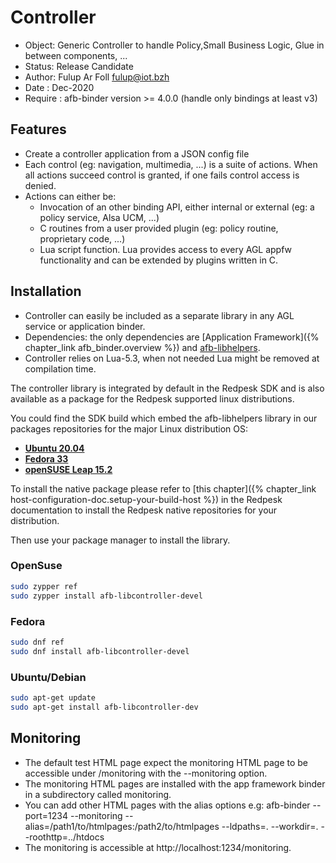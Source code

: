 # Controller

* Object: Generic Controller to handle Policy,Small Business Logic, Glue in between components, ...
* Status: Release Candidate
* Author: Fulup Ar Foll fulup@iot.bzh
* Date  : Dec-2020
* Require : afb-binder version >= 4.0.0 (handle only bindings at least v3)

## Features

* Create a controller application from a JSON config file
* Each control (eg: navigation, multimedia, ...) is a suite of actions. When all actions succeed
 control is granted, if one fails control access is denied.
* Actions can either be:
  * Invocation of an other binding API, either internal or external (eg: a policy service, Alsa UCM, ...)
  * C routines from a user provided plugin (eg: policy routine, proprietary code, ...)
  * Lua script function. Lua provides access to every AGL appfw functionality and can be extended by
   plugins written in C.

## Installation

* Controller can easily be included as a separate library in any AGL service or application binder.
* Dependencies: the only dependencies are [Application Framework]({% chapter_link afb_binder.overview %})
 and [afb-libhelpers](https://github.com/redpesk-common/afb-libhelpers).
* Controller relies on Lua-5.3, when not needed Lua might be removed at compilation time.

The controller library is integrated by default in the Redpesk SDK and is also
available as a package for the Redpesk supported linux distributions.

You could find the SDK build which embed the afb-libhelpers library in our
packages repositories for the major Linux distribution OS:

* **[Ubuntu 20.04](https://download.redpesk.bzh/redpesk-devel/releases/33/sdk/xUbuntu_20.04/)**
* **[Fedora 33](https://download.redpesk.bzh/redpesk-devel/releases/33/sdk/Fedora_33/)**
* **[openSUSE Leap 15.2](https://download.redpesk.bzh/redpesk-devel/releases/33/sdk/openSUSE_Leap_15.2/)**

To install the native package please refer to [this chapter]({% chapter_link host-configuration-doc.setup-your-build-host %})
in the Redpesk documentation to install the Redpesk native repositories for your distribution.

Then use your package manager to install the library.

### OpenSuse

```bash
sudo zypper ref
sudo zypper install afb-libcontroller-devel
```

### Fedora

```bash
sudo dnf ref
sudo dnf install afb-libcontroller-devel
```

### Ubuntu/Debian

```bash
sudo apt-get update
sudo apt-get install afb-libcontroller-dev
```

## Monitoring

* The default test HTML page expect the monitoring HTML page to be accessible under /monitoring with
 the --monitoring option.
* The monitoring HTML pages are installed with the app framework binder in a subdirectory called
 monitoring.
* You can add other HTML pages with the alias options e.g:
 afb-binder --port=1234 --monitoring --alias=/path1/to/htmlpages:/path2/to/htmlpages --ldpaths=. --workdir=. --roothttp=../htdocs
* The monitoring is accessible at http://localhost:1234/monitoring.
